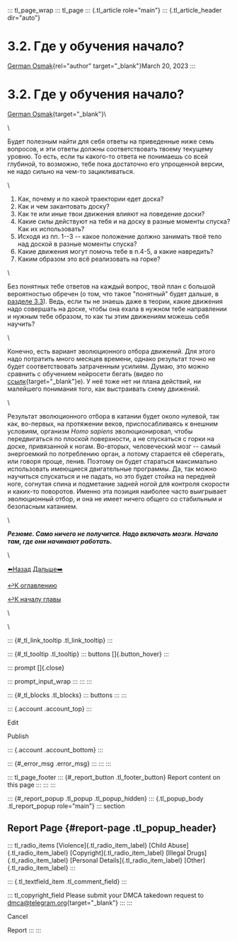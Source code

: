 ::: tl_page_wrap
::: tl_page
::: {.tl_article role="main"}
::: {.tl_article_header dir="auto"}
# 3.2. Где у обучения начало?

[German Osmak](https://t.me/GJ_Osmak){rel="author" target="_blank"}March
20, 2023
:::

# 3.2. Где у обучения начало? 

[German Osmak](https://t.me/GJ_Osmak){target="_blank"}\

\

Будет полезным найти для себя ответы на приведенные ниже семь вопросов,
и эти ответы должны соответствовать твоему текущему уровню. То есть,
если ты какого-то ответа не понимаешь со всей глубиной, то возможно,
тебе пока достаточно его упрощенной версии, не надо сильно на чем-то
зацикливаться.

\

1.  Как, почему и по какой траектории едет доска? 
2.  Как и чем закантовать доску?
3.  Как те или иные твои движения влияют на поведение доски?
4.  Какие силы действуют на тебя и на доску в разные моменты спуска? Как
    их использовать?
5.  Исходя из пп. 1--3 -- какое положение должно занимать твоё тело над
    доской в разные моменты спуска?
6.  Какие движения могут помочь тебе в п.4-5, а какие навредить?
7.  Каким образом это всё реализовать на горке?

\

Без понятных тебе ответов на каждый вопрос, твой план с большой
вероятностью обречен (о том, что такое \"понятный\" будет дальше, в
[разделе 3.3](/CHast-3-Kak-ponyat-chto-libo-umom-03-20)). Ведь, если ты
не знаешь даже в теории, какие движения надо совершать на доске, чтобы
она ехала в нужном тебе направлении и нужным тебе образом, то как ты
этим движениям можешь себя научить?

\

Конечно, есть вариант эволюционного отбора движений. Для этого надо
потратить много месяцев времени, однако результат точно не будет
соответствовать затраченным усилиям. Думаю, это можно сравнить с
обучением нейросети бегать (видео по
[ссылк](https://youtu.be/3CaMGasrx5Q){target="_blank"}е). У неё тоже нет
ни плана действий, ни малейшего понимания того, как выстраивать схему
движений.

\

Результат эволюционного отбора в катании будет около нулевой, так как,
во-первых, на протяжении веков, приспосабливаясь к внешним условиям,
организм *Homo sapiens* эволюционировал, чтобы передвигаться по плоской
поверхности, а не спускаться с горки на доске, привязанной к ногам.
Во-вторых, человеческий мозг -- самый энергоемкий по потреблению орган,
а потому старается её сберегать, или говоря проще, ленив. Поэтому он
будет стараться максимально использовать имеющиеся двигательные
программы. Да, так можно научиться спускаться и не падать, но это будет
стойка на передней ноге, согнутая спина и подметание задней ногой для
контроля скорости и каких-то поворотов. Именно эта позиция наиболее
часто выигрывает эволюционный отбор, и она не имеет ничего общего со
стабильным и безопасным катанием.

\

***Резюме. Само ничего не получится. Надо включать мозги. Начало там,
где они начинают работать.***

\

[⬅️Назад](/CHelovek-vzyatyj-kak-est-bez-opyta-kataniya-03-20)
[Дальше➡️](/CHast-3-Kak-ponyat-chto-libo-umom-03-20)

[↩️К оглавлению](/two-turns-hist-03-21)

[↩️К началу главы](/Kak-nauchit-sebya-kataniyu-na-snouborde-03-20)

\

<figure>

</figure>

\

::: {#_tl_link_tooltip .tl_link_tooltip}
:::

::: {#_tl_tooltip .tl_tooltip}
::: buttons
[]{.button_hover}
:::

::: prompt
[]{.close}

::: prompt_input_wrap
:::
:::
:::

::: {#_tl_blocks .tl_blocks}
::: buttons
:::
:::

::: {.account .account_top}
:::

Edit

Publish

::: {.account .account_bottom}
:::

::: {#_error_msg .error_msg}
:::
:::
:::

::: tl_page_footer
::: {#_report_button .tl_footer_button}
Report content on this page
:::
:::
:::

::: {#_report_popup .tl_popup .tl_popup_hidden}
::: {.tl_popup_body .tl_report_popup role="main"}
::: section
## Report Page {#report-page .tl_popup_header}

::: tl_radio_items
[Violence]{.tl_radio_item_label} [Child Abuse]{.tl_radio_item_label}
[Copyright]{.tl_radio_item_label} [Illegal Drugs]{.tl_radio_item_label}
[Personal Details]{.tl_radio_item_label} [Other]{.tl_radio_item_label}
:::

::: {.tl_textfield_item .tl_comment_field}
:::

::: tl_copyright_field
Please submit your DMCA takedown request to
[dmca@telegram.org](mailto:dmca@telegram.org?subject=Report%20to%20Telegraph%20page%20%223.2.%20%D0%93%D0%B4%D0%B5%20%D1%83%20%D0%BE%D0%B1%D1%83%D1%87%D0%B5%D0%BD%D0%B8%D1%8F%20%D0%BD%D0%B0%D1%87%D0%B0%D0%BB%D0%BE%3F%22&body=Reported%20page%3A%20https%3A%2F%2Ftelegra.ph%2FCHast-2-CHto-zhe-delat-03-20%0A%0A%0A){target="_blank"}
:::
:::

Cancel

Report
:::
:::
